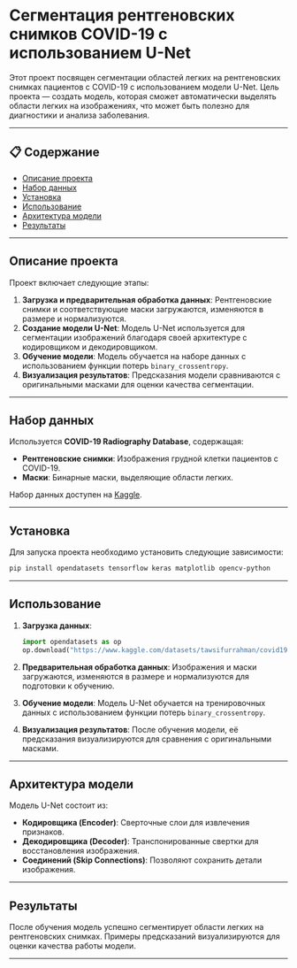 
# Сегментация рентгеновских снимков COVID-19 с использованием U-Net

Этот проект посвящен сегментации областей легких на рентгеновских снимках пациентов с COVID-19 с использованием модели U-Net. Цель проекта — создать модель, которая сможет автоматически выделять области легких на изображениях, что может быть полезно для диагностики и анализа заболевания.

---

## 📋 Содержание
- [Описание проекта](#описание-проекта)
- [Набор данных](#набор-данных)
- [Установка](#установка)
- [Использование](#использование)
- [Архитектура модели](#архитектура-модели)
- [Результаты](#результаты)
---

## Описание проекта

Проект включает следующие этапы:
1. **Загрузка и предварительная обработка данных**: Рентгеновские снимки и соответствующие маски загружаются, изменяются в размере и нормализуются.
2. **Создание модели U-Net**: Модель U-Net используется для сегментации изображений благодаря своей архитектуре с кодировщиком и декодировщиком.
3. **Обучение модели**: Модель обучается на наборе данных с использованием функции потерь `binary_crossentropy`.
4. **Визуализация результатов**: Предсказания модели сравниваются с оригинальными масками для оценки качества сегментации.

---

## Набор данных

Используется **COVID-19 Radiography Database**, содержащая:
- **Рентгеновские снимки**: Изображения грудной клетки пациентов с COVID-19.
- **Маски**: Бинарные маски, выделяющие области легких.

Набор данных доступен на [Kaggle](https://www.kaggle.com/datasets/tawsifurrahman/covid19-radiography-database/).

---

## Установка

Для запуска проекта необходимо установить следующие зависимости:

```bash
pip install opendatasets tensorflow keras matplotlib opencv-python
```

---

## Использование

1. **Загрузка данных**:
   ```python
   import opendatasets as op
   op.download("https://www.kaggle.com/datasets/tawsifurrahman/covid19-radiography-database/")
   ```

2. **Предварительная обработка данных**:
   Изображения и маски загружаются, изменяются в размере и нормализуются для подготовки к обучению.

3. **Обучение модели**:
   Модель U-Net обучается на тренировочных данных с использованием функции потерь `binary_crossentropy`.

4. **Визуализация результатов**:
   После обучения модели, её предсказания визуализируются для сравнения с оригинальными масками.

---

## Архитектура модели

Модель U-Net состоит из:
- **Кодировщика (Encoder)**: Сверточные слои для извлечения признаков.
- **Декодировщика (Decoder)**: Транспонированные свертки для восстановления изображения.
- **Соединений (Skip Connections)**: Позволяют сохранить детали изображения.

---

## Результаты

После обучения модель успешно сегментирует области легких на рентгеновских снимках. Примеры предсказаний визуализируются для оценки качества работы модели.

---
